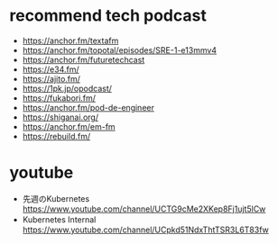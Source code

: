 # recommend tech podcast
- https://anchor.fm/textafm
- https://anchor.fm/topotal/episodes/SRE-1-e13mmv4
- https://anchor.fm/futuretechcast
- https://e34.fm/
- https://ajito.fm/
- https://1pk.jp/opodcast/
- https://fukabori.fm/
- https://anchor.fm/pod-de-engineer
- https://shiganai.org/
- https://anchor.fm/em-fm
- https://rebuild.fm/

# youtube
- 先週のKubernetes　https://www.youtube.com/channel/UCTG9cMe2XKep8Fj1ujt5lCw
- Kubernetes Internal　https://www.youtube.com/channel/UCpkd51NdxThtTSR3L6T83fw
